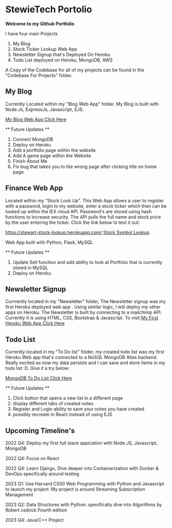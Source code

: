 # StewieTech Portolio

<b> Welcome to my Github Portfolio </b>

I have four main Projects
1) My Blog
2) Stock Ticker Lookup Web App 
3) Newsletter Signup that's Deployed On Heroku
4) Todo List deployed on Heroku, MongoDB, AWS

A Copy of the Codebase for all of my projects can be found in the "Codebase For Projects" folder.

<h2> My Blog </h2>
Currently Located within my "Blog Web App" folder.
My Blog is built with Node.Js, ExpressJs, Javascript, EJS.

<a href="https://fast-forest-90327.herokuapp.com/">My Blog Web App Click Here</a>

** Future Updates **
1) Connect MongoDB 
2) Deploy on Heroku
3) Add a portfolio page within the website
4) Add A game page within the Website
5) Finish About Me
6) Fix bug that takes you to the wrong page after clicking title on home page


<h2> Finance Web App </h2>
Located within my "Stock Look Up". This Web App allows a user to register with a password, login to my website, enter a stock ticker which then can be looked up within the IEX cloud API. Password's are stored using hash functions to increase security. The API pulls the full name and stock price by the user entering the ticker. Click the link below to test it out:

https://stewart-stock-lookup.herokuapp.com/
<a href="https://stewart-stock-lookup.herokuapp.com/">Stock Symbol Lookup</a>

Web App built with Python, Flask, MySQL 

** Future Updates **
1) Update Sell function and add ability to look at Portfolio that is currently stored in MySQL
2) Deploy on Heroku


<h2> Newsletter Signup </h2>

Currrently located in my "Newsletter" folder, The Newsletter signup was my first Heroku deployed web app . Using similar logic, I will deploy my other apps on Heroku. The Newsletter is built by connecting to a mailchimp API. Currently it is using HTML, CSS, Bootstrap & Javascript. To visit 
<a href="https://vast-plains-87636.herokuapp.com/">My First Heroku Web App Click Here</a>

<h2> Todo List </h2>
Currently located in my "To Do list" folder, my created todo list was my first Heroku Web app that's connected to a NoSQL MongoDB Atlas backend. Really excited as now my data persists and I can save and store items in my todo list :D. Give it a try below:

<a href="https://agile-beach-90076.herokuapp.com/">MongoDB To Do List Click Here</a>

** Future Updates **
1) Click button that opens a new list in a different page
2) display different tabs of created notes
3) Register and Login ability to save your notes you have created
4) possibly recreate in React instead of using EJS



<h2> Upcoming Timeline's </h2>
<p>
2022 Q4: Deploy my first full stack appication with Node.JS, Javascript, MongoDB

2022 Q4: Focus on React

2022 Q4: Learn Django, Dive deeper into Containerization with Docker & DevOps specifically around testing

2023 Q1: Use Harvard CS50 Web Programming with Python and Javascript to launch my project. My project is around Streaming Subscription Management

2023 Q2: Data Structures with Python: specifically dive into Algorithms by Robert cedrick Fourth edition
  
2023 Q4: Java/C++ Project
</p>



